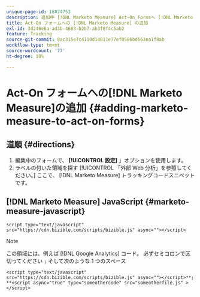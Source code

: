 ```yaml
---
unique-page-id: 18874753
description: 追加中 [!DNL Marketo Measure] Act-On Formsへ [!DNL Marketo Measure]  — 製品ドキュメント
title: Act-On フォームへの [!DNL Marketo Measure] の追加
exl-id: 3d246e6a-ad3b-4683-b2b7-ab3f0f4c5ab2
feature: Tracking
source-git-commit: 8ac315e7c4110d14811e77ef0586bd663ea1f8ab
workflow-type: tm+mt
source-wordcount: '77'
ht-degree: 10%

---
```


# Act-On フォームへの[!DNL Marketo Measure]の追加 {#adding-marketo-measure-to-act-on-forms}

## 道順 {#directions}

1. 編集中のフォームで、 **[!UICONTROL 設定]** 」オプションを使用します。
1. ラベルの付いた領域を探す [!UICONTROL 「外部 Web 分析」を参照してください。] ここで、 [!DNL Marketo Measure] トラッキングコードスニペットです。

## [!DNL Marketo Measure] JavaScript {#marketo-measure-javascript}

`script type="text/javascript" src="https://cdn.bizible.com/scripts/bizible.js" async=""></script>`

>[!NOTE]
>
>この領域には、例えば [!DNL Google Analytics] コード。 必ずセミコロンで区切ってください `;` そして次のような 1 つのスペース
>
>`<script type="text/javascript" src="https://cdn.bizible.com/scripts/bizible.js" async=""></script>**; **<script async="true" type="someothercode" src="someotherfile.js" ></script>`
